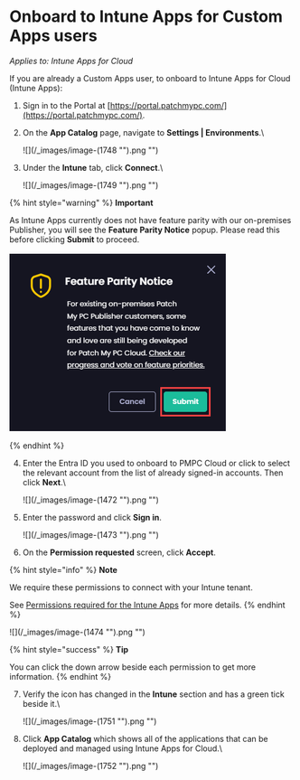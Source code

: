 # Onboard to Intune Apps for Custom Apps users

_Applies to: Intune Apps for Cloud_

If you are already a Custom Apps user, to onboard to Intune Apps for Cloud (Intune Apps):

1. Sign in to the Portal at [https://portal.patchmypc.com/](https://portal.patchmypc.com/).
2.  On the **App Catalog** page, navigate to **Settings | Environments**.\


    ![](/_images/image-(1748 "").png "")


3.  Under the **Intune** tab, click **Connect**.\


    ![](/_images/image-(1749 "").png "")

{% hint style="warning" %}
**Important**

As Intune Apps currently does not have feature parity with our on-premises Publisher, you will see the **Feature Parity Notice** popup. Please read this before clicking **Submit** to proceed.\
\
!["Feature Parity Notice" popup](<../../../.gitbook/assets/image (1750).png>)


{% endhint %}

4.  Enter the Entra ID you used to onboard to PMPC Cloud or click to select the relevant account from the list of already signed-in accounts. Then click **Next**.\


    ![](/_images/image-(1472 "").png "")


5.  Enter the password and click **Sign in**.



    ![](/_images/image-(1473 "").png "")


6. On the **Permission requested** screen, click **Accept**.

{% hint style="info" %}
**Note**

We require these permissions to connect with your Intune tenant.

See [Permissions required for the Intune Apps](../../cloud-reference/cloud-permissions-reference/permissions-required-for-intune-apps.md) for more details.
{% endhint %}

![](/_images/image-(1474 "").png "")

{% hint style="success" %}
**Tip**

You can click the down arrow beside each permission to get more information.
{% endhint %}

7.  Verify the icon has changed in the **Intune** section and has a green tick beside it.\


    ![](/_images/image-(1751 "").png "")


8.  Click **App Catalog** which shows all of the applications that can be deployed and managed using Intune Apps for Cloud.\


    ![](/_images/image-(1752 "").png "")
